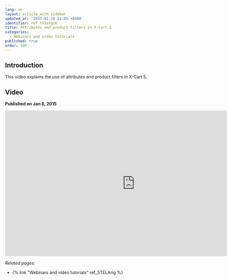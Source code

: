 ```yaml
---
lang: en
layout: article_with_sidebar
updated_at: '2017-01-30 21:05 +0400'
identifier: ref_tkXafgoK
title: Attributes and product filters in X-Cart 5
categories:
  - Webinars and video tutorials
published: true
order: 100
---
```



## Introduction

This video explains the use of attributes and product filters in X-Cart 5.

## Video
**Published on Jan 6, 2015**
<iframe class="youtube-player" type="text/html" style="width: 853px; height: 480px" src="https://www.youtube.com/embed/x6DPVVgZh1o" frameborder="0"></iframe>

_Related pages:_

*   {% link "Webinars and video tutorials" ref_STELArig %}